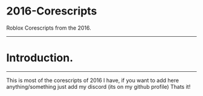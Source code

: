 # 2016-Corescripts
Roblox Corescripts from the 2016.

-------------------------------------------------------------------------------------------

# Introduction.

-------------------------------------------------------------------------------------------

This is most of the corescripts of 2016 I have, if you want to add here anything/something just add my discord (its on my github profile)
Thats it!
